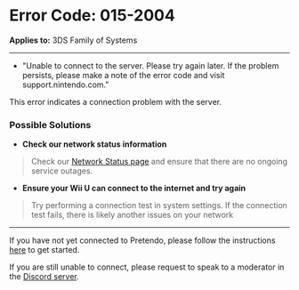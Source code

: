 # Error Code: 015-2004
**Applies to:** 3DS Family of Systems

---

- "Unable to connect to the server. Please try again later. If the problem persists, please make a note of the error code and visit support.nintendo.com."

This error indicates a connection problem with the server.

### Possible Solutions

- **Check our network status information**
> Check our [Network Status page](https://stats.uptimerobot.com/R7E4wiGjJq) and ensure that there are no ongoing service outages.

- **Ensure your Wii U can connect to the internet and try again**
> Try performing a connection test in system settings. If the connection test fails, there is likely another issues on your network

---

If you have not yet connected to Pretendo, please follow the instructions [here](/docs/install) to get started.

If you are still unable to connect, please request to speak to a moderator in the [Discord server](https://discord.gg/pretendo).

